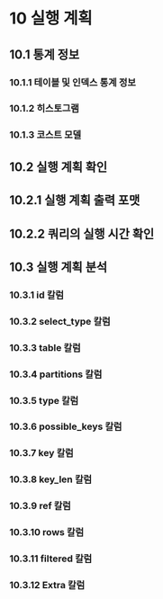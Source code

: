 # 10 실행 계획

## 10.1 통계 정보

### 10.1.1 테이블 및 인덱스 통계 정보

### 10.1.2 히스토그램

### 10.1.3 코스트 모델

## 10.2 실행 계획 확인

## 10.2.1 실행 계획 출력 포맷

## 10.2.2 쿼리의 실행 시간 확인

## 10.3 실행 계획 분석

### 10.3.1 id 칼럼

### 10.3.2 select_type 칼럼

### 10.3.3 table 칼럼

### 10.3.4 partitions 칼럼

### 10.3.5 type 칼럼

### 10.3.6 possible_keys 칼럼

### 10.3.7 key 칼럼

### 10.3.8 key_len 칼럼

### 10.3.9 ref 칼럼

### 10.3.10 rows 칼럼

### 10.3.11 filtered 칼럼

### 10.3.12 Extra 칼럼
